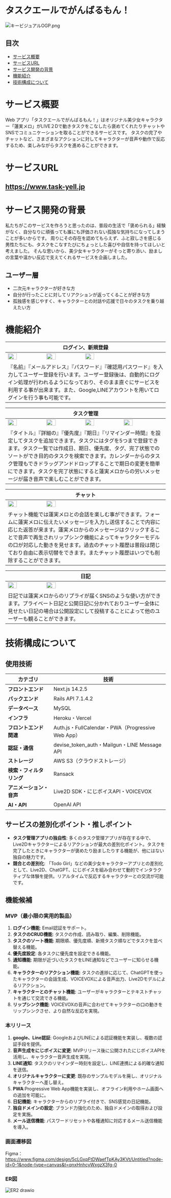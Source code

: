 
# タスクエールでがんばるもん！
![キービジュアルOGP.png](https://qiita-image-store.s3.ap-northeast-1.amazonaws.com/0/4022842/893015ef-4100-4bc2-8523-79f8fb04f31d.png)



## 目次
- [サービス概要](#サービス概要)
- [サービスURL](#サービスURL)
- [サービス開発の背景](#サービス開発の背景)
- [機能紹介](#機能紹介)
- [技術構成について](#技術構成について)


# サービス概要
Web アプリ「タスクエールでがんばるもん！」はオリジナル美少女キャラクター「蓮実メロ」がLIVE２Dで動きタスクをこなしたら褒めてくれたりチャットやSNSでコミュニケーションを取ることができるサービスです。
タスクの完了やチャットなど、さまざまなアクションに対してキャラクターが音声や動作で反応するため、楽しみながらタスクを進めることができます。

# サービスURL
## https://www.task-yell.jp


# サービス開発の背景
私たちがこのサービスを作ろうと思ったのは、普段の生活で「褒められる」経験がなく、自分なりに頑張っても誰にも評価されない孤独な気持ちになってしまうことが多いからです。
周りにその存在を認めてもらえず、ふと寂しさを感じる男性たちにも、タスクをこなすたびにちょっとした喜びや自信を持ってほしいと考えました。
そんな思いから、美少女キャラクターがそっと寄り添い、励ましの言葉や温かい反応で支えてくれるサービスを企画しました。
## ユーザー層
- 二次元キャラクターが好きな方
- 自分が行ったことに対してリアクションが返ってくることが好きな方
- 孤独感を感じやすく、キャラクターとの対話や応援で日々のタスクを乗り越えたい方


# 機能紹介
| ログイン、新規登録 |
|------------------------------------|
| <img src="https://github.com/user-attachments/assets/7f65ec5d-6346-4abf-9403-ab3f8f0edeea" width="24%"> <img src="https://github.com/user-attachments/assets/685fc2e6-7e26-4989-b0be-4ad2b3f7bc77" width="24%"> <img src="https://github.com/user-attachments/assets/5bba2307-0618-411b-bdec-3c6481b77667" width="24%"> |
|『名前』『メールアドレス』『パスワード』『確認用パスワード』を入力してユーザー登録を行います。ユーザー登録後は、自動的にログイン処理が行われるようになっており、そのまま直ぐにサービスを利用する事が出来ます。また、Google,LINEアカウントを用いてログインを行う事も可能です。|

| タスク管理 |
|------------------------------------|
| <img src="https://qiita-image-store.s3.ap-northeast-1.amazonaws.com/0/4022842/6f719c87-7ffa-4e67-addb-6f041a5d442b.jpeg" width="24%"> <img src="https://qiita-image-store.s3.ap-northeast-1.amazonaws.com/0/4022842/c61b65fb-efe1-480d-9fe0-a974611b7546.jpeg" width="24%"> <img src="https://qiita-image-store.s3.ap-northeast-1.amazonaws.com/0/4022842/3bb5eb2a-6885-4990-be3e-9e2ab4d14acd.jpeg" width="24%"> <img src="https://qiita-image-store.s3.ap-northeast-1.amazonaws.com/0/4022842/300e55bf-fd6c-4179-bc2a-129c737ae7ad.jpeg" width="24%"> |
|『タイトル』『詳細の』『優先度』『期日』『リマインダー時間』を設定してタスクを追加できます。タスクにはタグを5つまで登録できます。タスク一覧では作成日、期日、優先度、タグ、完了状態でのソートができ目的のタスクを検索できます。カレンダーからのタスク管理もできドラッグアンドドロップすることで期日の変更を簡単にできます。タスクを完了状態にすると蓮実メロからの労いメッセージが届き音声で楽しむことができます。|

| チャット |
|------------------------------------|
| <img src="https://qiita-image-store.s3.ap-northeast-1.amazonaws.com/0/4022842/102975b7-cda8-4c11-af73-19f9e6d5d7de.jpeg" width="24%"> <img src="https://qiita-image-store.s3.ap-northeast-1.amazonaws.com/0/4022842/d25f634b-b778-44a0-a27d-660a9ae9afb1.jpeg" width="24%">  |
|チャット機能では蓮実メロとの会話を楽しむ事ができます。フォームに蓮実メロに伝えたいメッセージを入力し送信することで内容に応じた返答が来ます。蓮実メロからのメッセージはクリックすることで音声で再生されリップシンク機能によってキャラクターモデルの口が対応した動きを見せます。過去のチャット履歴は普段は閉じており自由に表示切替をできます。またチャット履歴はいつでも削除することができます。|

| 日記 |
|------------------------------------|
| <img src="https://qiita-image-store.s3.ap-northeast-1.amazonaws.com/0/4022842/18025beb-eeb6-419f-85ab-c5c0d1b5e193.jpeg" width="24%"> <img src="https://qiita-image-store.s3.ap-northeast-1.amazonaws.com/0/4022842/a17be398-1e38-4229-99bf-50c23319ce35.jpeg" width="24%">  |
|日記では蓮実メロからのリプライが届くSNSのような使い方ができます。プライベート日記と公開日記に分かれておりユーザー全体に見せたい日記の場合は公開設定にして投稿することによって他のユーザーも観ることができます。|




# 技術構成について

## 使用技術

| カテゴリ | 技術 |
|----------|----------------------------------|
| **フロントエンド** | Next.js 14.2.5 |
| **バックエンド** | Rails API 7.1.4.2 |
| **データベース** | MySQL |
| **インフラ** | Heroku・Vercel |
| **フロントエンド関連** | Auth.js・FullCalendar・PWA（Progressive Web App） |
| **認証・通信** | devise_token_auth・Mailgun・LINE Message API |
| **ストレージ** | AWS S3（クラウドストレージ） |
| **検索・フィルタリング** | Ransack |
| **アニメーション・音声** | Live2D SDK・にじボイスAPI・VOICEVOX |
| **AI・API** | OpenAI API |


## サービスの差別化ポイント・推しポイント

- **タスク管理アプリの独自性**: 多くのタスク管理アプリが存在する中で、Live2Dキャラクターによるリアクションが最大の差別化ポイント。タスクを完了したときにキャラクターが褒めたり励ましたりする機能が、他にはない独自の魅力です。
- **競合との差別化**: 「Todo Girl」などの美少女キャラクターアプリとの差別化として、Live2D、ChatGPT、にじボイスを組み合わせて動的でインタラクティブな体験を提供。リアルタイムで反応するキャラクターとの交流が可能です。

## 機能候補

### MVP（最小限の実用的製品）

1. **ログイン機能**: Email認証をサポート。
2. **タスクのCRUD機能**: タスクの作成、読み取り、編集、削除機能。
3. **タスクのソート機能**: 期限順、優先度順、新規タスク順などでタスクを並べ替える機能。
4. **優先度設定**: 各タスクに優先度を設定できる機能。
5. **通知機能**: 期限が近づいたタスクをLINE通知などでユーザーに知らせる機能。
6. **キャラクターのリアクション機能**: タスクの進捗に応じて、ChatGPTを使ったキャラクターの会話生成、VOICEVOXによる音声出力、Live2Dモデルによるリアクション。
7. **キャラクターとのチャット機能**: ユーザーがキャラクターとテキストチャットを通じて交流できる機能。
8. **リップシンク機能**: VOICEVOXの音声に合わせてキャラクターの口の動きをリップシンクさせ、より自然な反応を実現。

### 本リリース

1. **google、Line認証**: GoogleおよびLINEによる認証機能を実装し、複数の認証手段を提供。
2. **音声生成をにじボイスに変更**: MVPリリース後に公開されたにじボイスAPIを活用し、キャラクター音声生成を実現。
3. **LINE通知**: タスクのリマインダー時刻を設定し、LINE連携による的確な通知を送信。
4. **オリジナルキャラクターに変更**: 既存のサンプルモデルを廃し、オリジナルキャラクターへ差し替え。
5. **PWA**:Progressive Web App機能を実装し、オフライン利用やホーム画面への追加を可能に。
6. **日記機能**: キャラクターからのリプライ付きで、SNS感覚の日記機能。
7. **独自ドメインの設定**: ブランド力強化のため、独自ドメインの取得および設定を実施。
8. **メール送信機能**: パスワードリセットや各種通知に対応するメール送信機能を導入。


### 画面遷移図
Figma：
https://www.figma.com/design/5cLGxpFtDWaefTpKAy3KVt/Untitled?node-id=0-1&node-type=canvas&t=qnxHnhcyWxgzX3fg-0

### ER図
![ER2 drawio](https://github.com/user-attachments/assets/232cc7ed-3ca2-45e7-84b3-f60790ed027d)


